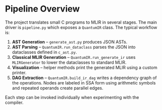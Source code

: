 # Pipeline Overview

The project translates small C programs to MLIR in several stages.  The main driver is `pipeline.py` which exposes a `QuantumIR` class.  The typical workflow is:

1. **AST Generation** – `generate_ast.py` produces JSON ASTs.
2. **AST Parsing** – `QuantumIR.run_dataclass` parses the JSON into dataclasses defined in `c_ast.py`.
3. **Classical MLIR Generation** – `QuantumIR.run_generate_ir` uses `MLIRGenerator` to lower the dataclasses to standard MLIR.
4. **Visualization** – helper methods print the generated MLIR using a custom printer.
5. **DAG Extraction** – `QuantumIR.build_ir_dag` writes a dependency graph of the operations. Nodes are labeled in SSA form using arithmetic symbols and repeated operands create parallel edges.

Each step can be invoked individually when experimenting with the compiler.
